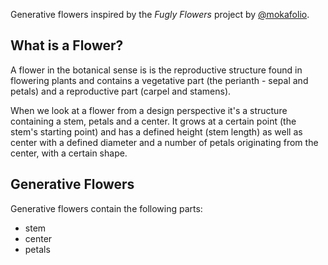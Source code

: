Generative flowers inspired by the *Fugly Flowers* project by [@mokafolio](https://twitter.com/mokafolio).

## What is a Flower?
A flower in the botanical sense is is the reproductive structure found in flowering plants and contains a vegetative part (the perianth - sepal and petals) and a reproductive part (carpel and stamens).

When we look at a flower from a design perspective it's a structure containing a stem, petals and a center. It grows at a certain point (the stem's starting point) and has a defined height (stem length) as well as center with a defined diameter and a number of petals originating from the center, with a certain shape.

## Generative Flowers
Generative flowers contain the following parts:

* stem
* center
* petals
